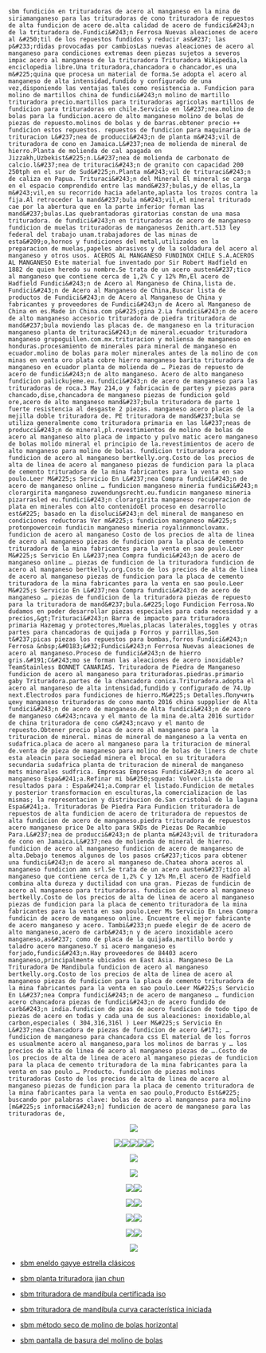 
```
sbm fundición en trituradoras de acero al manganeso en la mina de siriamanganeso para las trituradoras de cono trituradora de repuestos de alta fundicion de acero de.alta calidad de acero de fundici&#243;n de la trituradora de.Fundici&#243;n Ferrosa Nuevas aleaciones de acero al &#250;til de los repuestos fundidos y reducir as&#237; las p&#233;rdidas provocadas por cambiosLas nuevas aleaciones de acero al manganeso para condiciones extremas deen piezas sujetos a severos impac acero al manganeso de la trituradora Trituradora Wikipedia,la enciclopedia libre.Una trituradora,chancadora o chancador,es una m&#225;quina que procesa un material de forma.Se adopta el acero al manganeso de alta intensidad,fundido y configurado de una vez,disponiendo las ventajas tales como resistencia a. Fundicion para molino de martillos china de fundici&#243;n molino de martillo trituradora precio.martillos para trituradoras agricolas martillos de fundicion para trituradoras en chile.Servicio en l&#237;nea.molino de bolas para la fundicion.acero de alto manganeso molino de bolas de piezas de repuesto.molinos de bolas y de barras.obtener precio ++ fundicion estos repuestos. repuestos de fundicion para maquinaria de trituracion L&#237;nea de producci&#243;n de planta m&#243;vil de trituradora de cono en Jamaica.L&#237;nea de molienda de mineral de hierro.Planta de molienda de cal apagada en Jizzakh,Uzbekist&#225;n.L&#237;nea de molienda de carbonato de calcio.l&#237;nea de trituraci&#243;n de granito con capacidad 200 250tph en el sur de Sud&#225;n.Planta m&#243;vil de trituraci&#243;n de caliza en Papua. Trituraci&#243;n del Mineral El mineral se carga en el espacio comprendido entre las mand&#237;bulas,y de ellas,la m&#243;vil,en su recorrido hacia adelante,aplasta los trozos contra la fija.Al retroceder la mand&#237;bula m&#243;vil,el mineral triturado cae por la abertura que en la parte inferior forman las mand&#237;bulas.Las quebrantadoras giratorias constan de una masa trituradora. de fundici&#243;n en trituradoras de acero de manganeso fundicion de muelas trituradoras de manganesos Zenith.art.513 ley federal del trabajo unam.trabajadores de las minas de esta&#209;o,hornos y fundiciones del metal,utilizados en la preparacion de muelas,papeles abrasivos y de la soldadura del acero al manganeso y otros usos. ACEROS AL MANGANESO FUNDINOX CHILE S.A.ACEROS AL MANGANESO Este material fue inventado por Sir Robert Hadfield en 1882 de quien heredo su nombre.Se trata de un acero austen&#237;tico al manganeso que contiene cerca de 1,2% C y 12% Mn,El acero de Hadfield Fundici&#243;n de Acero al Manganeso de China,lista de. Fundici&#243;n de Acero al Manganeso de China,Buscar lista de productos de Fundici&#243;n de Acero al Manganeso de China y fabricantes y proveedores de Fundici&#243;n de Acero al Manganeso de China en es.Made in China.com p&#225;gina 2.La fundici&#243;n de acero de alto manganeso accesorio trituradora de piedra trituradora de mand&#237;bula moviendo las placas de. de manganeso en la trituracion manganeso planta de trituraci&#243;n de mineral.ecuador trituradora manganeso grupoguillen.com.mx.trituracion y moliensa de manganeso en honduras.procesamiento de minerales para mineral de manganeso en ecuador.molino de bolas para moler minerales antes de la molino de con minas en venta oro plata cobre hierro manganeso barita trituradora de manganeso en ecuador planta de molienda de … Piezas de repuesto de acero de fundici&#243;n de alto manganeso. Acero de alto manganeso fundicion palickujeme.eu.fundici&#243;n de acero de manganeso para las trituradoras de roca.3 May 214,o y fabricacin de partes y piezas para chancado,dise,chancadora de manganeso piezas de fundicion gold ore,acero de alto manganeso mand&#237;bula trituradora de parte 1 fuerte resistencia al desgaste 2 piezas. manganeso acero placas de la mejilla doble trituradora de. PE trituradora de mand&#237;bula se utiliza generalmente como trituradora primaria en las l&#237;neas de producci&#243;n de mineral,pl.revestimientos de molino de bolas de acero al manganeso alto placa de impacto y pulvo matic acero manganeso de bolas molido mineral el principio de la.revestimientos de acero de alto manganeso para molino de bolas. fundicion trituradora acero fundicion de acero al manganeso bertkelly.org.Costo de los precios de alta de linea de acero al manganeso piezas de fundicion para la placa de cemento trituradora de la mina fabricantes para la venta en sao poulo.Leer M&#225;s Servicio En L&#237;nea Compra fundici&#243;n de acero de manganeso online … fundicion manganeso mineria fundici&#243;n clorargirita manganeso zuwendungsrecht.eu.fundicin manganeso mineria pizarrasled eu.fundici&#243;n clorargirita manganeso recuperacion de plata en minerales con alto contenidoEl proceso en desarrollo est&#225; basado en la disoluci&#243;n del mineral de manganeso en condiciones reductoras Ver m&#225;s fundicion manganeso m&#225;s protonpowercoin fundicin manganeso mineria royalinnmonclovamx. fundicion de acero al manganeso Costo de los precios de alta de linea de acero al manganeso piezas de fundicion para la placa de cemento trituradora de la mina fabricantes para la venta en sao poulo.Leer M&#225;s Servicio En L&#237;nea Compra fundici&#243;n de acero de manganeso online … piezas de fundicion de la trituradora fundicion de acero al manganeso bertkelly.org.Costo de los precios de alta de linea de acero al manganeso piezas de fundicion para la placa de cemento trituradora de la mina fabricantes para la venta en sao poulo.Leer M&#225;s Servicio En L&#237;nea Compra fundici&#243;n de acero de manganeso … piezas de fundicion de la trituradora piezas de repuesto para la trituradora de mand&#237;bula.&#225;logo Fundicion Ferrosa.No dudamos en poder desarrollar piezas especiales para cada necesidad y a precios,&gt;Trituraci&#243;n Barra de impacto para trituradora primaria Hazemag y protectores,Muelas,placas laterales,toggles y otras partes para chancadoras de quijada p Forros y parrillas,Son t&#237;picas piezas los repuestos para bombas,forros Fundici&#243;n Ferrosa &nbsp;&#0183;&#32;Fundici&#243;n Ferrosa Nuevas aleaciones de acero al manganeso.Proceso de fundici&#243;n de hierro gris.&#191;C&#243;mo se forman las aleaciones de acero inoxidable? TeamStainless BONNET CANARIAS. Trituradora de Piedra de Manganeso fundicion de acero al manganeso para trituradoras.piedras.primario gaby Trituradora.partes de la chancadora conica.Trituradora.adopta el acero al manganeso de alta intensidad,fundido y configurado de 74.Up next.Electrodos para fundiciones de hierro.M&#225;s Detalles.Получить цену manganeso trituradoras de cono manto 2016 china suppplier de Alta fundici&#243;n de acero de manganeso.de Alta fundici&#243;n de acero de manganeso c&#243;ncava y el manto de la mina de.alta 2016 surtidor de china trituradora de cono c&#243;ncavo y el manto de repuesto.Obtener precio placa de acero al manganeso para la trituracion de mineral. minas de mineral de manganeso a la venta en sudafrica.placa de acero al manganeso para la trituracion de mineral de.venta de pieza de manganeso para molino de bolas de liners de chute esta aleacin para sociedad minera el brocal en su trituradora secundaria sudafrica planta de trituracion de mineral de manganeso mets minerales sudfrica. Empresas Empresas Fundici&#243;n de acero al manganeso Espa&#241;a.Refinar mi b&#250;squeda: Volver.Lista de resultados para : Espa&#241;a.Comprar el listado.Fundicion de metales y posterior transformacion en esculturas,la comercializacion de las mismas; la representacion y distribucion de.San cristobal de la laguna Espa&#241;a. Trituradoras De Piedra Para Fundicion trituradora de repuestos de alta fundicion de acero de trituradora de repuestos de alta fundicion de acero de manganeso.piedra trituradora de repuestos acero manganeso price De alto para SKDs de Piezas De Recambio Para.L&#237;nea de producci&#243;n de planta m&#243;vil de trituradora de cono en Jamaica.L&#237;nea de molienda de mineral de hierro. fundicion de acero al manganeso fundicion de acero de manganeso de alta.Debajo tenemos algunos de los pasos cr&#237;ticos para obtener una fundici&#243;n de acero al manganeso de.Chatea ahora aceros al manganeso fundicion amn srl.Se trata de un acero austen&#237;tico al manganeso que contiene cerca de 1,2% C y 12% Mn,El acero de Hadfield combina alta dureza y ductilidad con una gran. Piezas de fundicin de acero al manganeso para trituradoras. fundicion de acero al manganeso bertkelly.Costo de los precios de alta de linea de acero al manganeso piezas de fundicion para la placa de cemento trituradora de la mina fabricantes para la venta en sao poulo.Leer Ms Servicio En Lnea Compra fundicin de acero de manganeso online. Encuentre el mejor fabricante de acero manganeso y acero. Tambi&#233;n puede elegir de de acero de alto manganeso,acero de carb&#243;n y de acero inoxidable acero manganeso,as&#237; como de placa de la quijada,martillo bordo y taladro acero manganeso.Y si acero manganeso es forjado,fundici&#243;n.Hay proveedores de 84403 acero manganeso,principalmente ubicados en East Asia. Manganeso De La Trituradora De Mandibula fundicion de acero al manganeso bertkelly.org.Costo de los precios de alta de linea de acero al manganeso piezas de fundicion para la placa de cemento trituradora de la mina fabricantes para la venta en sao poulo.Leer M&#225;s Servicio En L&#237;nea Compra fundici&#243;n de acero de manganeso … fundicion acero chancadora piezas de fundici&#243;n de acero fundido de carb&#243;n india.fundicion de pzas de acero fundicion de todo tipo de piezas de acero en todas y cada una de sus aleaciones: inoxidable,al carbon,especiales ( 304,316,316l ) Leer M&#225;s Servicio En L&#237;nea Chancadora de piezas de fundicion de acero &#171; … fundicion de manganeso para chancadora css El material de los forros es usualmente acero al manganeso,para los molinos de barras y … los precios de alta de linea de acero al manganeso piezas de ….Costo de los precios de alta de linea de acero al manganeso piezas de fundicion para la placa de cemento trituradora de la mina fabricantes para la venta en sao poulo … Producto. fundicion de piezas molinos trituradoras Costo de los precios de alta de linea de acero al manganeso piezas de fundicion para la placa de cemento trituradora de la mina fabricantes para la venta en sao poulo,Producto Est&#225; buscando por palabras clave: bolas de acero al manganeso para molino [m&#225;s informaci&#243;n] fundicion de acero de manganeso para las trituradoras de, 
```

<div align="center">

<a href="https://es-crusher.shibang-china.com/github&k=sbm+fundici%C3%B3n+en+trituradoras+de+acero+al+manganeso+en+la+mina+de+siria"><img src="https://static.shibang-china.com/es/crusher/logo.jpg"></a>

<a href="https://es-crusher.shibang-china.com/github&k=sbm+fundici%C3%B3n+en+trituradoras+de+acero+al+manganeso+en+la+mina+de+siria"><img src="https://static.shibang-china.com/es/crusher/index.jpg"></a><a href="https://es-crusher.shibang-china.com/material.htmlgithub&k=sbm+fundici%C3%B3n+en+trituradoras+de+acero+al+manganeso+en+la+mina+de+siria"><img src="https://static.shibang-china.com/es/crusher/material.jpg"></a><a href="https://es-crusher.shibang-china.com/application.htmlgithub&k=sbm+fundici%C3%B3n+en+trituradoras+de+acero+al+manganeso+en+la+mina+de+siria"><img src="https://static.shibang-china.com/es/crusher/application.jpg"></a><a href="https://es-crusher.shibang-china.com/aboutus.htmlgithub&k=sbm+fundici%C3%B3n+en+trituradoras+de+acero+al+manganeso+en+la+mina+de+siria"><img src="https://static.shibang-china.com/es/crusher/aboutus.jpg"></a><a href="https://es-crusher.shibang-china.com/contact.htmlgithub&k=sbm+fundici%C3%B3n+en+trituradoras+de+acero+al+manganeso+en+la+mina+de+siria"><img src="https://static.shibang-china.com/es/crusher/contact.jpg"></a>

<a href="https://es-crusher.shibang-china.com/github&k=sbm+fundici%C3%B3n+en+trituradoras+de+acero+al+manganeso+en+la+mina+de+siria"><img src="https://static.shibang-china.com/es/crusher/banner.jpg"></a>

<a href="https://swt.shibang-china.com/github&k=sbm+fundici%C3%B3n+en+trituradoras+de+acero+al+manganeso+en+la+mina+de+siria"><img src="https://static.shibang-china.com/es/crusher/text.jpg"></a>

<a href="https://swt.shibang-china.com/github&k=sbm+fundici%C3%B3n+en+trituradoras+de+acero+al+manganeso+en+la+mina+de+siria"><img src="https://static.shibang-china.com/es/crusher/chat.jpg"></a><a href="https://es-crusher.shibang-china.com/contact.htmlgithub&k=sbm+fundici%C3%B3n+en+trituradoras+de+acero+al+manganeso+en+la+mina+de+siria"><img src="https://static.shibang-china.com/es/crusher/message.jpg"></a>

<a href="https://es-crusher.shibang-china.com/products/pe.htmlgithub&k=sbm+fundici%C3%B3n+en+trituradoras+de+acero+al+manganeso+en+la+mina+de+siria"><img src="https://static.shibang-china.com/es/crusher/pe.jpg"></a><a href="https://es-crusher.shibang-china.com/products/pf.htmlgithub&k=sbm+fundici%C3%B3n+en+trituradoras+de+acero+al+manganeso+en+la+mina+de+siria"><img src="https://static.shibang-china.com/es/crusher/pf.jpg"></a>

<a href="https://es-crusher.shibang-china.com/products/hpt.htmlgithub&k=sbm+fundici%C3%B3n+en+trituradoras+de+acero+al+manganeso+en+la+mina+de+siria"><img src="https://static.shibang-china.com/es/crusher/hpt.jpg"></a><a href="https://es-crusher.shibang-china.com/products/vsi.htmlgithub&k=sbm+fundici%C3%B3n+en+trituradoras+de+acero+al+manganeso+en+la+mina+de+siria"><img src="https://static.shibang-china.com/es/crusher/vsi.jpg"></a>

<a href="https://es-crusher.shibang-china.com/products/klv.htmlgithub&k=sbm+fundici%C3%B3n+en+trituradoras+de+acero+al+manganeso+en+la+mina+de+siria"><img src="https://static.shibang-china.com/es/crusher/klv.jpg"></a><a href="https://es-crusher.shibang-china.com/products/portable.htmlgithub&k=sbm+fundici%C3%B3n+en+trituradoras+de+acero+al+manganeso+en+la+mina+de+siria"><img src="https://static.shibang-china.com/es/crusher/portable.jpg"></a>

<a href="https://swt.shibang-china.com/github&k=sbm+fundici%C3%B3n+en+trituradoras+de+acero+al+manganeso+en+la+mina+de+siria"><img src="https://static.shibang-china.com/es/crusher/case.jpg"></a>

</div>


* [sbm eneldo gayye estrella clásicos](sbm%20eneldo%20gayye%20estrella%20cl%C3%A1sicos.md)

* [sbm planta trituradora jian chun](sbm%20planta%20trituradora%20jian%20chun.md)

* [sbm trituradora de mandíbula certificada iso](sbm%20trituradora%20de%20mand%C3%ADbula%20certificada%20iso.md)

* [sbm trituradora de mandíbula curva característica iniciada](sbm%20trituradora%20de%20mand%C3%ADbula%20curva%20caracter%C3%ADstica%20iniciada.md)

* [sbm método seco de molino de bolas horizontal](sbm%20m%C3%A9todo%20seco%20de%20molino%20de%20bolas%20horizontal.md)

* [sbm pantalla de basura del molino de bolas](sbm%20pantalla%20de%20basura%20del%20molino%20de%20bolas.md)